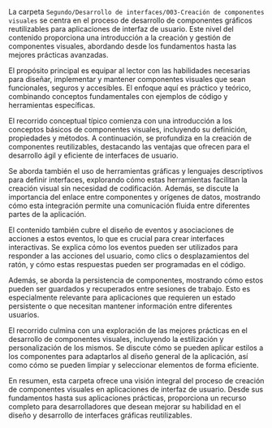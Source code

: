 La carpeta `Segundo/Desarrollo de interfaces/003-Creación de componentes visuales` se centra en el proceso de desarrollo de componentes gráficos reutilizables para aplicaciones de interfaz de usuario. Este nivel del contenido proporciona una introducción a la creación y gestión de componentes visuales, abordando desde los fundamentos hasta las mejores prácticas avanzadas.

El propósito principal es equipar al lector con las habilidades necesarias para diseñar, implementar y mantener componentes visuales que sean funcionales, seguros y accesibles. El enfoque aquí es práctico y teórico, combinando conceptos fundamentales con ejemplos de código y herramientas específicas.

El recorrido conceptual típico comienza con una introducción a los conceptos básicos de componentes visuales, incluyendo su definición, propiedades y métodos. A continuación, se profundiza en la creación de componentes reutilizables, destacando las ventajas que ofrecen para el desarrollo ágil y eficiente de interfaces de usuario.

Se aborda también el uso de herramientas gráficas y lenguajes descriptivos para definir interfaces, explorando cómo estas herramientas facilitan la creación visual sin necesidad de codificación. Además, se discute la importancia del enlace entre componentes y orígenes de datos, mostrando cómo esta integración permite una comunicación fluida entre diferentes partes de la aplicación.

El contenido también cubre el diseño de eventos y asociaciones de acciones a estos eventos, lo que es crucial para crear interfaces interactivas. Se explica cómo los eventos pueden ser utilizados para responder a las acciones del usuario, como clics o desplazamientos del ratón, y cómo estas respuestas pueden ser programadas en el código.

Además, se aborda la persistencia de componentes, mostrando cómo estos pueden ser guardados y recuperados entre sesiones de trabajo. Esto es especialmente relevante para aplicaciones que requieren un estado persistente o que necesitan mantener información entre diferentes usuarios.

El recorrido culmina con una exploración de las mejores prácticas en el desarrollo de componentes visuales, incluyendo la estilización y personalización de los mismos. Se discute cómo se pueden aplicar estilos a los componentes para adaptarlos al diseño general de la aplicación, así como cómo se pueden limpiar y seleccionar elementos de forma eficiente.

En resumen, esta carpeta ofrece una visión integral del proceso de creación de componentes visuales en aplicaciones de interfaz de usuario. Desde sus fundamentos hasta sus aplicaciones prácticas, proporciona un recurso completo para desarrolladores que desean mejorar su habilidad en el diseño y desarrollo de interfaces gráficas reutilizables.
